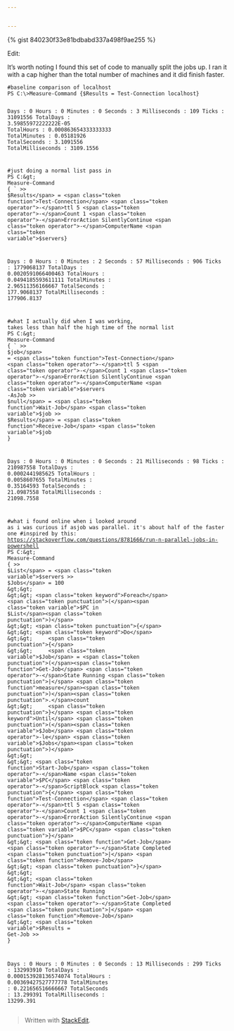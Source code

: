 ```yaml
---


---
```


<p>{% gist 840230f33e81bdbabd337a498f9ae255 %}</p>
<p>Edit:</p>
<p>It’s worth noting I found this set of code to manually split the jobs up. I ran it with a cap higher than the total number of machines and it did finish faster.</p>
<pre class=" language-powershell"><code class="prism  language-powershell"><span class="token comment">#baseline comparison of localhost</span>
<span class="token function">PS</span> C:\&gt;<span class="token function">Measure-Command</span> <span class="token punctuation">{</span><span class="token variable">$Results</span> = <span class="token function">Test-Connection</span> localhost<span class="token punctuation">}</span>


Days              : 0
Hours             : 0
Minutes           : 0
Seconds           : 3
Milliseconds      : 109
Ticks             : 31091556
TotalDays         : 3<span class="token punctuation">.</span>59855972222222E<span class="token operator">-</span>05
TotalHours        : 0<span class="token punctuation">.</span>000863654333333333
TotalMinutes      : 0<span class="token punctuation">.</span>05181926
TotalSeconds      : 3<span class="token punctuation">.</span>1091556
TotalMilliseconds : 3109<span class="token punctuation">.</span>1556


<span class="token comment">#just doing a normal list pass in </span>
<span class="token function">PS</span> C:\&gt; <span class="token function">Measure-Command</span> <span class="token punctuation">{</span> `
&gt;&gt; <span class="token variable">$Results</span> = <span class="token function">Test-Connection</span> <span class="token operator">-</span>ttl 5 <span class="token operator">-</span>Count 1 <span class="token operator">-</span>ErrorAction SilentlyContinue <span class="token operator">-</span>ComputerName <span class="token variable">$servers</span><span class="token punctuation">}</span>


Days              : 0
Hours             : 0
Minutes           : 2
Seconds           : 57
Milliseconds      : 906
Ticks             : 1779068137
TotalDays         : 0<span class="token punctuation">.</span>0020591066400463
TotalHours        : 0<span class="token punctuation">.</span>0494185593611111
TotalMinutes      : 2<span class="token punctuation">.</span>96511356166667
TotalSeconds      : 177<span class="token punctuation">.</span>9068137
TotalMilliseconds : 177906<span class="token punctuation">.</span>8137


<span class="token comment">#what I actually did when I was working, takes less than half the high time of the normal list</span>
<span class="token function">PS</span> C:\&gt; <span class="token function">Measure-Command</span> <span class="token punctuation">{</span> `
&gt;&gt; <span class="token variable">$job</span> = <span class="token function">Test-Connection</span> <span class="token operator">-</span>ttl 5 <span class="token operator">-</span>Count 1 <span class="token operator">-</span>ErrorAction SilentlyContinue <span class="token operator">-</span>ComputerName <span class="token variable">$servers</span> <span class="token operator">-</span>AsJob
&gt;&gt; <span class="token variable">$null</span> = <span class="token function">Wait-Job</span> <span class="token variable">$job</span>
&gt;&gt; <span class="token variable">$Results</span> = <span class="token function">Receive-Job</span> <span class="token variable">$job</span> <span class="token punctuation">}</span>


Days              : 0
Hours             : 0
Minutes           : 0
Seconds           : 21
Milliseconds      : 98
Ticks             : 210987558
TotalDays         : 0<span class="token punctuation">.</span>0002441985625
TotalHours        : 0<span class="token punctuation">.</span>0058607655
TotalMinutes      : 0<span class="token punctuation">.</span>35164593
TotalSeconds      : 21<span class="token punctuation">.</span>0987558
TotalMilliseconds : 21098<span class="token punctuation">.</span>7558


<span class="token comment">#what i found online when i looked around as i was curious if asjob was parallel. it's about half of the faster one</span>
<span class="token comment">#inspired by this: https://stackoverflow.com/questions/8781666/run-n-parallel-jobs-in-powershell</span>
<span class="token function">PS</span> C:\&gt; <span class="token function">Measure-Command</span> <span class="token punctuation">{</span>
&gt;&gt; <span class="token variable">$List</span> = <span class="token variable">$servers</span>
&gt;&gt; <span class="token variable">$Jobs</span> = 100
&gt;&gt;
&gt;&gt; <span class="token keyword">Foreach</span> <span class="token punctuation">(</span><span class="token variable">$PC</span> in <span class="token variable">$List</span><span class="token punctuation">)</span>
&gt;&gt; <span class="token punctuation">{</span>
&gt;&gt; <span class="token keyword">Do</span>
&gt;&gt;     <span class="token punctuation">{</span>
&gt;&gt;     <span class="token variable">$Job</span> = <span class="token punctuation">(</span><span class="token function">Get-Job</span> <span class="token operator">-</span>State Running <span class="token punctuation">|</span> <span class="token function">measure</span><span class="token punctuation">)</span><span class="token punctuation">.</span>count
&gt;&gt;     <span class="token punctuation">}</span> <span class="token keyword">Until</span> <span class="token punctuation">(</span><span class="token variable">$Job</span> <span class="token operator">-le</span> <span class="token variable">$Jobs</span><span class="token punctuation">)</span>
&gt;&gt;
&gt;&gt; <span class="token function">Start-Job</span> <span class="token operator">-</span>Name <span class="token variable">$PC</span> <span class="token operator">-</span>ScriptBlock <span class="token punctuation">{</span> <span class="token function">Test-Connection</span> <span class="token operator">-</span>ttl 5 <span class="token operator">-</span>Count 1 <span class="token operator">-</span>ErrorAction SilentlyContinue <span class="token operator">-</span>ComputerName <span class="token variable">$PC</span> <span class="token punctuation">}</span>
&gt;&gt; <span class="token function">Get-Job</span> <span class="token operator">-</span>State Completed <span class="token punctuation">|</span> <span class="token function">Remove-Job</span>
&gt;&gt; <span class="token punctuation">}</span>
&gt;&gt;
&gt;&gt; <span class="token function">Wait-Job</span> <span class="token operator">-</span>State Running
&gt;&gt; <span class="token function">Get-Job</span> <span class="token operator">-</span>State Completed <span class="token punctuation">|</span> <span class="token function">Remove-Job</span>
&gt;&gt; <span class="token variable">$Results</span> = <span class="token function">Get-Job</span>
&gt;&gt; <span class="token punctuation">}</span>


Days              : 0
Hours             : 0
Minutes           : 0
Seconds           : 13
Milliseconds      : 299
Ticks             : 132993910
TotalDays         : 0<span class="token punctuation">.</span>000153928136574074
TotalHours        : 0<span class="token punctuation">.</span>00369427527777778
TotalMinutes      : 0<span class="token punctuation">.</span>221656516666667
TotalSeconds      : 13<span class="token punctuation">.</span>299391
TotalMilliseconds : 13299<span class="token punctuation">.</span>391
</code></pre>
<blockquote>
<p>Written with <a href="https://stackedit.io/">StackEdit</a>.</p>
</blockquote>

